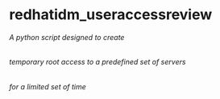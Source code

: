 # redhatidm_useraccessreview
###### A python script designed to create
###### temporary root access to a predefined set of servers
###### for a limited set of time
